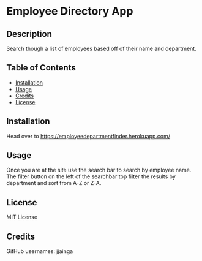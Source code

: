 
# Employee Directory App

## Description 
Search though a list of employees based off of their name and department.
        
## Table of Contents
* [Installation](#installation)
* [Usage](#usage)
* [Credits](#credits)
* [License](#license)
            
## Installation
Head over to https://employeedepartmentfinder.herokuapp.com/
                 
## Usage 
Once you are at the site use the search bar to search by employee name. The filter button on the left of the searchbar top filter the results by department and sort from A-Z or Z-A.
        
## License
MIT License
       
## Credits
GitHub usernames:
jjainga
         
